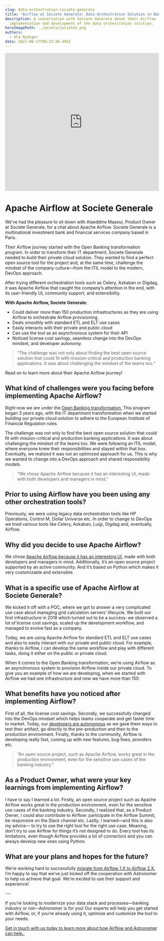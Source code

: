 ```yaml
---
slug: data-orchestration-societe-generale
title: "Airflow at Societe Generale: Data Orchestration Solution in Banking"
description: A conversation with Societe Generale about their Airflow
  implementation and development of the data orchestration solution.
heroImagePath: ../assets/societe2.png
authors:
  - Ula Rydiger
date: 2021-08-17T08:23:56.495Z
---
```



<iframe src="https://fast.wistia.net/embed/iframe/nvd11jeetu" title="Societe - teaser video" allow="autoplay; fullscreen" allowtransparency="true" frameborder="0" scrolling="no" class="wistia_embed" name="wistia_embed" allowfullscreen msallowfullscreen width="100%" height="450"></iframe>


# Apache Airflow at Societe Generale

We’ve had the pleasure to sit down with Alaeddine Maaoui, Product Owner at Societe Generale, for a chat about Apache Airflow. Societe Generale is a multinational investment bank and financial services company based in Paris.

Their Airflow journey started with the Open Banking transformation program. In order to transform their IT department, Societe Generale needed to build their private cloud solution. They wanted to find a perfect open source tool for the project and, at the same time, challenge the mindset of the company culture—from the ITIL model to the modern, DevOps approach. 

After trying different orchestration tools such as Celery, Azkaban or Digdag, it was Apache Airflow that caught the company’s attention in the end, with its user-friendly UI, community support, and extensibility. 

**With Apache Airflow, Societe Generale:**

* Could deliver more than 150 production infrastructures as they are using Airflow to orchestrate Airflow provisioning.
* Deals smoothly with standard ETL and ELT use cases 
* Easily interacts with their private and public cloud
* Can use the tool as an asynchronous system for their API
* Noticed license cost savings, seamless change into the DevOps mindset, and developer autonomy.

> “The challenge was not only about finding the best open source solution that could fit with mission-critical and production banking applications. It was about challenging the mindset of the teams too.“

Read on to learn more about their Apache Airflow journey!

## What kind of challenges were you facing before implementing Apache Airflow?

Right now we are under the [Open Banking transformation.](https://www.societegenerale.com/en/news/newsroom/strengthening-customer-relationships-open-banking) This program began 3 years ago, with the IT department transformation when we started building our private cloud solution to adhere to the European Institute of Financial Regulation rules.

The challenge was not only to find the best open source solution that could fit with mission-critical and production banking applications. It was about challenging the mindset of the teams too. We were following an ITIL model, where everyone knew their responsibilities and stayed within that box. Eventually, we realized it was not an optimized approach for us. This is why we wanted to change into a DevOps approach and shared responsibility models. 

> “We chose Apache Airflow because it has an interesting UI, made with both developers and managers in mind.”

## Prior to using Airflow have you been using any other orchestration tools? 

Previously, we were using legacy data orchestration tools like HP Operations, Control M, Dollar Universe etc. In order to change to DevOps we tried various tools like Celery, Azkaban, Luigi, Digdag and, eventually, Airflow. 

## Why did you decide to use Apache Airflow? 

We chose [Apache Airflow because it has an interesting UI](https://www.astronomer.io/blog/introducing-airflow-2-0), made with both developers and managers in mind. Additionally, it’s an open source project supported by an active community. And it’s based on Python which makes it very customizable and extensible.

## What is a specific use of Apache Airflow at Societe Generale?

We kicked it off with a POC, where we got to answer a very complicated use case about managing grid calculation servers’ lifecycle. We built our first infrastructure in 2018 which turned out to be a success: we observed a lot of license cost savings, scaled up the development workflow, and managed to evolve fast as a company.

Today, we are using Apache Airflow for standard ETL and ELT use cases and also to easily interact with our private and public cloud. For example, thanks to Airflow, I can develop the same workflow and play with different tasks, doing it either on the public or private cloud. 

When it comes to the Open Banking transformation, we’re using Airflow as an asynchronous system to provision Airflow inside our private cloud. To give you an example of how we are developing, when we started with Airflow we had one infrastructure and now we have more than 150. 

## What benefits have you noticed after implementing Airflow?

First of all, the license cost savings. Secondly, we successfully changed into the DevOps mindset which helps teams cooperate and get faster time to market. Today, our [developers are autonomous](https://www.astronomer.io/blog/herman-miller-case-study) as we gave them ways to test their artifact, go directly to the pre-production and then to the production environment. Finally, thanks to the community, Airflow is developing really fast, coming up with new features, bug fixes, providers etc. 

> “An open source project, such as Apache Airflow, works great in the production environment, even for the sensitive use cases of the banking industry.”

## As a Product Owner, what were your key learnings from implementing Airflow?

I have to say I learned a lot. Firstly, an open source project such as Apache Airflow works great in the production environment, even for the sensitive use cases of the banking industry. Secondly, I realized that, as a Product Owner, I could also contribute to Airflow: participate in the Airflow Summit, be responsive on the Slack channel etc. Lastly, I learned—and this is also my advice— to try to use the right tool for the right use case. Meaning, don’t try to use Airflow for things it’s not designed to do. Every tool has its limitations, even though Airflow provides a lot of connectors and you can always develop new ones using Python. 

## What are your plans and hopes for the future?

We’re working hard to successfully [migrate from Airflow 1.X to Airflow 2.X.](https://www.astronomer.io/docs/cloud/stable/customize-airflow/upgrade-to-airflow-2) I’m happy to say that we’ve just kicked off the cooperation with Astronomer to help us achieve that goal. We're excited to use their support and experience!

\---

If you’re looking to modernize your data stack and processes—banking industry or not—Astronomer is for you! Our experts will help you get started with Airflow, or, if you’re already using it, optimize and customize the tool to your needs. 

[Get in touch with us today to learn more about how Airflow and Astronomer can help. ](https://www.astronomer.io/get-astronomer)
